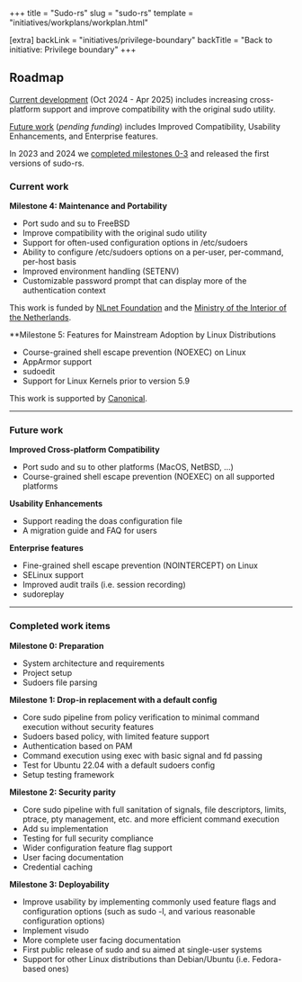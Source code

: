 +++
title = "Sudo-rs"
slug = "sudo-rs"
template = "initiatives/workplans/workplan.html"

[extra]
backLink = "initiatives/privilege-boundary"
backTitle = "Back to initiative: Privilege boundary"
+++

## Roadmap

[Current development](#current-work) (Oct 2024 - Apr 2025) includes increasing cross-platform support and improve compatibility with the original sudo utility.

[Future work](#future-work) (*pending funding*) includes Improved Compatibility, Usability Enhancements, and Enterprise features.

In 2023 and 2024 we [completed milestones 0-3](#completed-milestones) and released the first versions of sudo-rs.

### Current work

**Milestone 4: Maintenance and Portability**

* Port sudo and su to FreeBSD
* Improve compatibility with the original sudo utility
* Support for often-used configuration options in /etc/sudoers
* Ability to configure /etc/sudoers options on a per-user, per-command, per-host basis
* Improved environment handling (SETENV)
* Customizable password prompt that can display more of the authentication context

This work is funded by [NLnet Foundation](https://nlnet.nl/project/sudo-rs/) and the [Ministry of the Interior of the Netherlands](https://www.government.nl/ministries/ministry-of-the-interior-and-kingdom-relations).

**Milestone 5: Features for Mainstream Adoption by Linux Distributions

* Course-grained shell escape prevention (NOEXEC) on Linux
* AppArmor support
* sudoedit
* Support for Linux Kernels prior to version 5.9

This work is supported by [Canonical](https://discourse.ubuntu.com/t/carefully-but-purposefully-oxidising-ubuntu/56995).

--- 

### Future work

**Improved Cross-platform Compatibility**

* Port sudo and su to other platforms (MacOS, NetBSD, ...)
* Course-grained shell escape prevention (NOEXEC) on all supported platforms

**Usability Enhancements**

* Support reading the doas configuration file
* A migration guide and FAQ for users

**Enterprise features**

* Fine-grained shell escape prevention (NOINTERCEPT) on Linux
* SELinux support
* Improved audit trails (i.e. session recording)
* sudoreplay

--- 

### Completed work items

**Milestone 0: Preparation**

* System architecture and requirements
* Project setup
* Sudoers file parsing

**Milestone 1: Drop-in replacement with a default config**

* Core sudo pipeline from policy verification to minimal command execution without
security features
* Sudoers based policy, with limited feature support
* Authentication based on PAM
* Command execution using exec with basic signal and fd passing
* Test for Ubuntu 22.04 with a default sudoers config
* Setup testing framework

**Milestone 2: Security parity**

* Core sudo pipeline with full sanitation of signals, file descriptors, limits, ptrace, pty management, etc. and
more efficient command execution
* Add su implementation
* Testing for full security compliance
* Wider configuration feature flag support
* User facing documentation
* Credential caching

**Milestone 3: Deployability**

* Improve usability by implementing commonly used feature flags and configuration options (such as sudo -l, and various reasonable configuration options)
* Implement visudo
* More complete user facing documentation
* First public release of sudo and su aimed at single-user systems
* Support for other Linux distributions than Debian/Ubuntu (i.e. Fedora-based ones)
